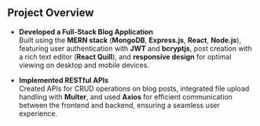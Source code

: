 ## Project Overview

- **Developed a Full-Stack Blog Application**  
  Built using the **MERN stack** (**MongoDB**, **Express.js**, **React**, **Node.js**), featuring user authentication with **JWT** and **bcryptjs**, post creation with a rich text editor (**React Quill**), and **responsive design** for optimal viewing on desktop and mobile devices.

- **Implemented RESTful APIs**  
  Created APIs for CRUD operations on blog posts, integrated file upload handling with **Multer**, and used **Axios** for efficient communication between the frontend and backend, ensuring a seamless user experience.
